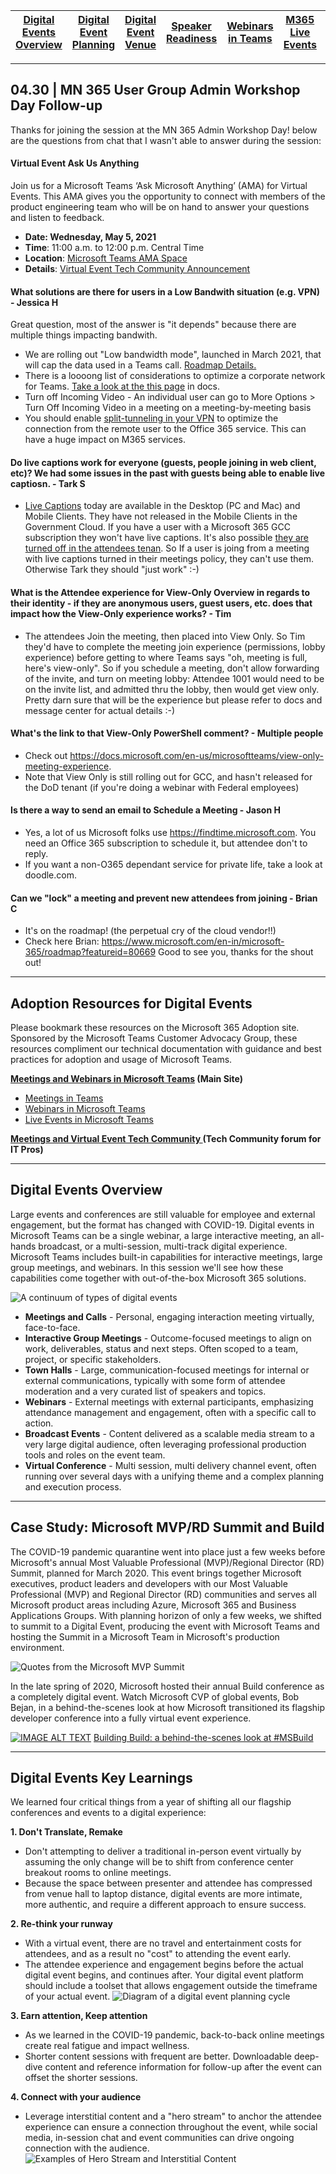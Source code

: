 [Digital Events Overview](https://github.com/NickStillings/digitalevents/) | [Digital Event Planning](https://github.com/NickStillings/digitalevents/wiki/Digital-Event-Planning) | [Digital Event Venue](https://github.com/NickStillings/digitalevents/wiki/Digital-Event-Venue) | [Speaker Readiness](https://github.com/NickStillings/digitalevents/wiki/Speaker-Readiness) | [Webinars in Teams](https://github.com/NickStillings/digitalevents/wiki/Webinars-in-Teams) | [M365 Live Events](https://github.com/NickStillings/digitalevents/wiki/M365-Live-Events) | [Digital Event Toolkit](https://github.com/NickStillings/digitalevents/tree/main/Digital%20Toolkit)
---|---|---|---|---|---|---

***
## 04.30 | MN 365 User Group Admin Workshop Day Follow-up
Thanks for joining the session at the MN 365 Admin Workshop Day! below are the questions from chat that I wasn't able to answer during the session:

#### Virtual Event Ask Us Anything
Join us for a Microsoft Teams ‘Ask Microsoft Anything’ (AMA) for Virtual Events.  This AMA gives you the opportunity to connect with members of the product engineering team who will be on hand to answer your questions and listen to feedback.

- **Date: Wednesday, May 5, 2021**
- **Time**: 11:00 a.m. to 12:00 p.m. Central Time
- **Location**: [Microsoft Teams AMA Space](https://techcommunity.microsoft.com/t5/microsoft-teams-ama/bd-p/MicrosoftTeamsAMA)
- **Details**: [Virtual Event Tech Community Announcement](https://techcommunity.microsoft.com/t5/virtual-events-and-webinars/announcing-a-microsoft-teams-ama-for-virtual-evets-in-microsoft/m-p/2295175)

#### What solutions are there for users in a Low Bandwith situation (e.g. VPN) - Jessica H
Great question, most of the answer is "it depends" because there are multiple things impacting bandwith.
- We are rolling out "Low bandwidth mode", launched in March 2021, that will cap the data used in a Teams call. [Roadmap Details.](https://www.microsoft.com/en-us/microsoft-365/roadmap?filters=&searchterms=70786 "Roadmap Details.")
- There is a loooong list of considerations to optimize a corporate network for Teams. [Take a look at the this page](https://docs.microsoft.com/en-us/microsoftteams/prepare-network#bandwidth-requirements "Take a look at the this page") in docs.
- Turn off Incoming Video - An individual user can go to More Options > Turn Off Incoming Video in a meeting on a meeting-by-meeting basis
- You should enable [split-tunneling in your VPN](https://docs.microsoft.com/en-us/microsoft-365/enterprise/microsoft-365-vpn-split-tunnel?view=o365-worldwide "split-tunneling in your VPN") to optimize the connection from the remote user to the Office 365 service. This can have a huge impact on M365 services.

#### Do live captions work for everyone (guests, people joining in web client, etc)? We had some issues in the past with guests being able to enable live captiosn. - Tark S
- [Live Captions](https://support.microsoft.com/en-us/office/use-live-captions-in-a-teams-meeting-4be2d304-f675-4b57-8347-cbd000a21260 "Live Captions") today are available in the Desktop (PC and Mac) and Mobile Clients. They have not released in the Mobile Clients in the Government Cloud. If you have a user with a Microsoft 365 GCC subscription they won't have live captions. It's also possible [they are turned off in the attendees tenan](https://docs.microsoft.com/en-us/powershell/module/skype/set-csteamsmeetingpolicy?view=skype-ps "they are turned off in the attendees tenant"). So If a user is joing from a meeting with live captions turned in their meetings policy, they can't use them. Otherwise Tark they should "just work" :-)

#### What is the Attendee experience for View-Only Overview in regards to their identity - if they are anonymous users, guest users, etc. does that impact how the View-Only experience works? - Tim 
- The attendees Join the meeting, then placed into View Only. So Tim they'd have to complete the meeting join experience (permissions, lobby experience) before getting to where Teams says "oh, meeting is full, here's view-only". So if you schedule a meeting, don't allow forwarding of the invite, and turn on meeting lobby: Attendee 1001 would need to be on the invite list, and admitted thru the lobby, then would get view only.  Pretty darn sure that will be the experience but please refer to docs and message center for actual details :-)

#### What's the link to that View-Only PowerShell comment? - Multiple people
- Check out https://docs.microsoft.com/en-us/microsoftteams/view-only-meeting-experience.
- Note that View Only is still rolling out for GCC, and hasn't released for the DoD tenant (if you're doing a webinar with Federal employees)

#### Is there a way to send an email to Schedule a Meeting - Jason H
- Yes, a lot of us Microsoft folks use https://findtime.microsoft.com. You need an Office 365 subscription to schedule it, but attendee don't to reply. 
- If you want a non-O365 dependant service for private life, take a look at doodle.com. 

#### Can we "lock" a meeting and prevent new attendees from joining - Brian C
- It's on the roadmap! (the perpetual cry of the cloud vendor!!)
- Check here Brian: https://www.microsoft.com/en-in/microsoft-365/roadmap?featureid=80669 Good to see you, thanks for the shout out!


***

## Adoption Resources for Digital Events
Please bookmark these resources on the Microsoft 365 Adoption site. Sponsored by the Microsoft Teams Customer Advocacy Group, these resources compliment our technical documentation with guidance and best practices for adoption and usage of Microsoft Teams. 

**[Meetings and Webinars in Microsoft Teams](https://adoption.microsoft.com/meetings-and-webinars-in-microsoft-teams/) (Main Site)**
* [Meetings in Teams](https://adoption.microsoft.com/meetings-and-webinars-in-microsoft-teams/meetings/)
* [Webinars in Microsoft Teams](https://adoption.microsoft.com/meetings-and-webinars-in-microsoft-teams/webinars/)
* [Live Events in Microsoft Teams](https://adoption.microsoft.com/virtual-event-guidance/)

**[Meetings and Virtual Event Tech Community ](https://techcommunity.microsoft.com/t5/virtual-events-and-webinars/bd-p/TeamsVirtualEvents) (Tech Community forum for IT Pros)**


***

## Digital Events Overview
Large events and conferences are still valuable for employee and external engagement, but the format has changed with COVID-19. Digital events in Microsoft Teams can be a single webinar, a large interactive meeting, an all-hands broadcast, or a multi-session, multi-track digital experience.  Microsoft Teams includes built-in capabilities for interactive meetings, large group meetings, and webinars. In this session we'll see how these capabilities come together with out-of-the-box Microsoft 365 solutions. 

![A continuum of types of digital events](https://github.com/NickStillings/digitalevents/blob/main/Wiki%20Images/wiki.digitalevents.2.continuum.jpg)

- **Meetings and Calls** - Personal, engaging interaction meeting virtually, face-to-face.
- **Interactive Group Meetings** - Outcome-focused meetings to align on work, deliverables, status and next steps. Often scoped to a team, project, or specific stakeholders.
- **Town Halls** - Large, communication-focused meetings for internal or external communications, typically with some form of attendee moderation and a very curated list of speakers and topics.
- **Webinars** - External meetings with external participants, emphasizing attendance management and engagement, often with a specific call to action.
- **Broadcast Events** - Content delivered as a scalable media stream to a very large digital audience, often leveraging professional production tools and roles on the event team.
- **Virtual Conference** - Multi session, multi delivery channel event, often running over several days with a unifying theme and a complex planning and execution process.



***


## Case Study: Microsoft MVP/RD Summit and Build

The COVID-19 pandemic quarantine went into place just a few weeks before Microsoft&#39;s annual Most Valuable Professional (MVP)/Regional Director (RD) Summit, planned for March 2020. This event brings together Microsoft executives, product leaders and developers with our Most Valuable Professional (MVP) and Regional Director (RD) communities and serves all Microsoft product areas including Azure, Microsoft 365 and Business Applications Groups. With planning horizon of only a few weeks, we shifted to summit to a Digital Event, producing the event with Microsoft Teams and hosting the Summit in a Microsoft Team in Microsoft&#39;s production environment.

![Quotes from the Microsoft MVP Summit](https://github.com/NickStillings/digitalevents/blob/main/Wiki%20Images/wiki.digitalevents.1.mvp.jpg)

In the late spring of 2020, Microsoft hosted their annual Build conference as a completely digital event. Watch Microsoft CVP of global events, Bob Bejan, in a behind-the-scenes look at how Microsoft transitioned its flagship developer conference into a fully virtual event experience.

[![IMAGE ALT TEXT](https://github.com/NickStillings/digitalevents/blob/main/Wiki%20Images/wiki.digitalevents.4.build.jpg)](https://youtu.be/lSTzqk8strk "Video Title")
[Building Build: a behind-the-scenes look at #MSBuild](https://youtu.be/Vsi8ubQeXNIk)


***


## Digital Events Key Learnings

We learned four critical things from a year of shifting all our flagship conferences and events to a digital experience:

**1. Don&#39;t Translate, Remake**
- Don&#39;t attempting to deliver a traditional in-person event virtually by assuming the only change will be to shift from conference center breakout rooms to online meetings.
- Because the space between presenter and attendee has compressed from venue hall to laptop distance, digital events are more intimate, more authentic, and require a different approach to ensure success.

**2. Re-think your runway**
- With a virtual event, there are no travel and entertainment costs for attendees, and as a result no &quot;cost&quot; to attending the event early. 
- The attendee experience and engagement begins before the actual digital event begins, and continues after. Your digital event platform should include a toolset that allows engagement outside the timeframe of your actual event.
![Diagram of a digital event planning cycle](https://github.com/NickStillings/digitalevents/blob/main/Wiki%20Images/wiki.digitalevents.5.runway.jpg)

**3. Earn attention, Keep attention**
- As we learned in the COVID-19 pandemic, back-to-back online meetings create real fatigue and impact wellness. 
- Shorter content sessions with frequent are better. Downloadable deep-dive content and reference information for follow-up after the event can offset the shorter sessions.

**4. Connect with your audience**
- Leverage interstitial content and a &quot;hero stream&quot; to anchor the attendee experience can ensure a connection throughout the event, while social media, in-session chat and event communities can drive ongoing connection with the audience.
![Examples of Hero Stream and Interstitial Content](https://github.com/NickStillings/digitalevents/blob/main/Wiki%20Images/wiki.digitalevents.3.hero.jpg)
